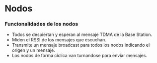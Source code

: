 # Nodos 

### Funcionalidades de los nodos 
- Todos se despiertan y esperan al mensaje TDMA de la Base Station.
- Miden el RSSI de los mensajes que escuchan.
- Transmite un mensaje broadcast para todos los nodos indicando el origen y un mensaje.
- Los nodos de forma cíclica van turnandose para enviar mensajes.
